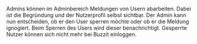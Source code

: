 Admins können im Adminbereich Meldungen von Usern abarbeiten. Dabei ist die Begründung und der Nutzerprofil selbst sichtbar. Der Admin kann nun entscheiden, ob er den User sperren möchte oder ob er die Meldung ignogiert. 
Beim Sperren des Users wird dieser benachrichtigt. Gesperrte Nutzer können sich nicht mehr bei Buzzit einloggen.